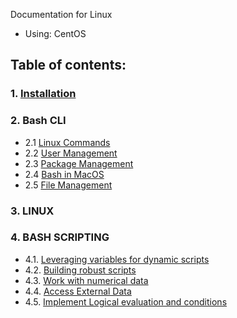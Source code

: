Documentation for Linux

- Using: CentOS

## Table of contents:

### 1. [Installation](1-Installation/1-Installation.md)

### 2. Bash CLI

- 2.1 [Linux Commands](2-BashCLI/2.1-Commands.md)
- 2.2 [User Management](2-BashCLI/2.2-UserManagement.md)
- 2.3 [Package Management](2-BashCLI/2.3-PackageManagement.md)
- 2.4 [Bash in MacOS](2-BashCLI/2.4-BashMacOS.md)
- 2.5 [File Management](2-BashCLI/2.5-FileManagement.md)

### 3. LINUX

### 4. BASH SCRIPTING

- 4.1. [Leveraging variables for dynamic scripts](4-BashScripting/4.1-LeveragingVariables.md)
- 4.2. [Building robust scripts](4-BashScripting/4.2-RobustScripts.md)
- 4.3. [Work with numerical data](4-BashScripting/4.3-NumericalData.md)
- 4.4. [Access External Data](4-BashScripting/4.4-ExternalData.md)
- 4.5. [Implement Logical evaluation and conditions](4-BashScripting/4.5-Tests&IF.md.md)

<!--

> [!NOTE]
> Useful information that users should know, even when skimming content.

> [!TIP]
> Helpful advice for doing things better or more easily.

> [!IMPORTANT]
> Key information users need to know to achieve their goal.

> [!WARNING]
> Urgent info that needs immediate user attention to avoid problems.

> [!CAUTION]
> Advises about risks or negative outcomes of certain actions.

 -->
